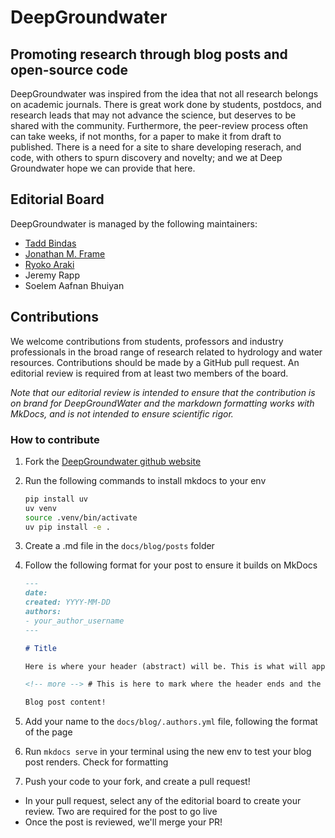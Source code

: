 # DeepGroundwater

## Promoting research through blog posts and open-source code 

DeepGroundwater was inspired from the idea that not all research belongs on academic journals. There is great work done by students, postdocs, and research leads that may not advance the science, but deserves to be shared with the community. Furthermore, the peer-review process often can take weeks, if not months, for a paper to make it from draft to published. There is a need for a site to share developing reserach, and code, with others to spurn discovery and novelty; and we at Deep Groundwater hope we can provide that here. 

## Editorial Board

DeepGroundwater is managed by the following maintainers:

- [Tadd Bindas](https://github.com/taddyb)
- [Jonathan M. Frame](https://github.com/jmframe)
- [Ryoko Araki](https://github.com/RY4GIT)
- Jeremy Rapp
- Soelem Aafnan Bhuiyan

## Contributions

We welcome contributions from students, professors and industry professionals in the broad range of research related to hydrology and water resources. Contributions should be made by a GitHub pull request. An editorial review is required from at least two members of the board. 

*Note that our editorial review is intended to ensure that the contribution is on brand for DeepGroundWater and the markdown formatting works with MkDocs, and is not intended to ensure scientific rigor.*

### How to contribute

1. Fork the [DeepGroundwater github website](https://github.com/DeepGroundwater/DeepGroundwater.github.io)
2. Run the following commands to install mkdocs to your env

    ```sh
    pip install uv
    uv venv
    source .venv/bin/activate
    uv pip install -e .
    ```

3. Create a .md file in the `docs/blog/posts` folder 
4. Follow the following format for your post to ensure it builds on MkDocs
    ```markdown
    ---
    date:
    created: YYYY-MM-DD
    authors:
    - your_author_username
    ---

    # Title

    Here is where your header (abstract) will be. This is what will appear on the blog post site

    <!-- more --> # This is here to mark where the header ends and the content begins

    Blog post content!

    ```
5. Add your name to the `docs/blog/.authors.yml` file, following the format of the page
6. Run `mkdocs serve` in your terminal using the new env to test your blog post renders. Check for formatting
7. Push your code to your fork, and create a pull request!
  - In your pull request, select any of the editorial board to create your review. Two are required for the post to go live
  - Once the post is reviewed, we'll merge your PR!
